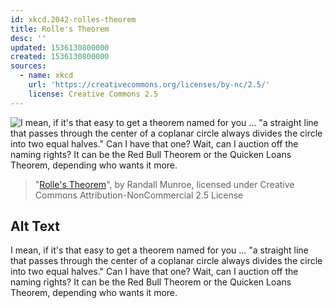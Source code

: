 ```yaml
---
id: xkcd.2042-rolles-theorem
title: Rolle's Theorem
desc: ''
updated: 1536130800000
created: 1536130800000
sources:
  - name: xkcd
    url: 'https://creativecommons.org/licenses/by-nc/2.5/'
    license: Creative Commons 2.5
---
```

![I mean, if it's that easy to get a theorem named for you ... "a straight line that passes through the center of a coplanar circle always divides the circle into two equal halves." Can I have that one? Wait, can I auction off the naming rights? It can be the Red Bull Theorem or the Quicken Loans Theorem, depending who wants it more.](https://imgs.xkcd.com/comics/rolles_theorem.png)
> "[Rolle's Theorem](https://xkcd.com/2042/)", by Randall Munroe, licensed under Creative Commons Attribution-NonCommercial 2.5 License

## Alt Text
I mean, if it's that easy to get a theorem named for you ... "a straight line that passes through the center of a coplanar circle always divides the circle into two equal halves." Can I have that one? Wait, can I auction off the naming rights? It can be the Red Bull Theorem or the Quicken Loans Theorem, depending who wants it more.
